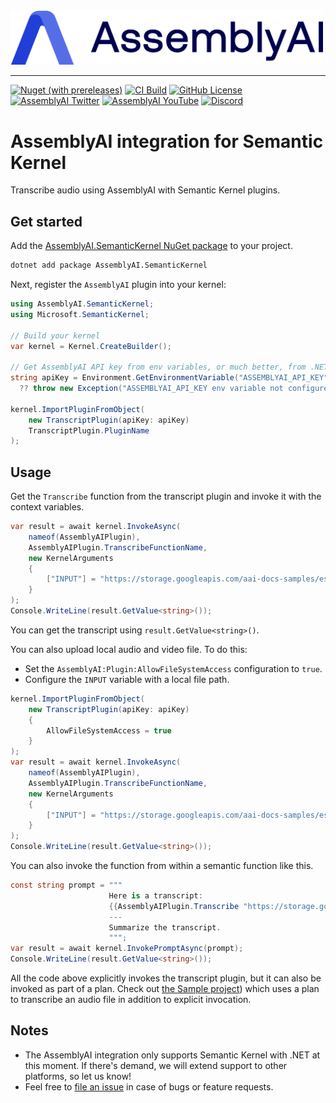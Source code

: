 <img src="https://github.com/AssemblyAI/assemblyai-python-sdk/blob/master/assemblyai.png?raw=true" width="500" alt="AssemblyAI logo"/>

---

[![Nuget (with prereleases)](https://img.shields.io/nuget/vpre/AssemblyAI.SemanticKernel)](https://www.nuget.org/packages/AssemblyAI.SemanticKernel/)
[![CI Build](https://github.com/AssemblyAI/assemblyai-semantic-kernel/actions/workflows/ci.yml/badge.svg)](https://github.com/AssemblyAI/assemblyai-semantic-kernel/actions/workflows/ci.yml)
[![GitHub License](https://img.shields.io/github/license/AssemblyAI/assemblyai-semantic-kernel "GitHub License")](https://github.com/AssemblyAI/assemblyai-semantic-kernel/blob/main/LICENSE)
[![AssemblyAI Twitter](https://img.shields.io/twitter/follow/AssemblyAI?label=%40AssemblyAI&style=social)](https://twitter.com/AssemblyAI)
[![AssemblyAI YouTube](https://img.shields.io/youtube/channel/subscribers/UCtatfZMf-8EkIwASXM4ts0A)](https://www.youtube.com/@AssemblyAI)
[![Discord](https://img.shields.io/discord/875120158014853141?logo=discord&label=Discord&link=https%3A%2F%2Fdiscord.com%2Fchannels%2F875120158014853141&style=social)
](https://discord.gg/5aQNZyq3)

# AssemblyAI integration for Semantic Kernel

Transcribe audio using AssemblyAI with Semantic Kernel plugins.

## Get started

Add the [AssemblyAI.SemanticKernel NuGet package](https://www.nuget.org/packages/AssemblyAI.SemanticKernel) to your project.

```bash
dotnet add package AssemblyAI.SemanticKernel
```

Next, register the `AssemblyAI` plugin into your kernel:

```csharp
using AssemblyAI.SemanticKernel;
using Microsoft.SemanticKernel;

// Build your kernel
var kernel = Kernel.CreateBuilder();

// Get AssemblyAI API key from env variables, or much better, from .NET configuration
string apiKey = Environment.GetEnvironmentVariable("ASSEMBLYAI_API_KEY")
  ?? throw new Exception("ASSEMBLYAI_API_KEY env variable not configured.");

kernel.ImportPluginFromObject(
    new TranscriptPlugin(apiKey: apiKey)
    TranscriptPlugin.PluginName
);
```

## Usage

Get the `Transcribe` function from the transcript plugin and invoke it with the context variables.
```csharp
var result = await kernel.InvokeAsync(
    nameof(AssemblyAIPlugin), 
    AssemblyAIPlugin.TranscribeFunctionName, 
    new KernelArguments
    {
        ["INPUT"] = "https://storage.googleapis.com/aai-docs-samples/espn.m4a"
    }
);
Console.WriteLine(result.GetValue<string>());
```

You can get the transcript using `result.GetValue<string>()`.

You can also upload local audio and video file. To do this:
- Set the `AssemblyAI:Plugin:AllowFileSystemAccess` configuration to `true`.
- Configure the `INPUT` variable with a local file path.

```csharp
kernel.ImportPluginFromObject(
    new TranscriptPlugin(apiKey: apiKey)
    {
        AllowFileSystemAccess = true
    }
);
var result = await kernel.InvokeAsync(
    nameof(AssemblyAIPlugin), 
    AssemblyAIPlugin.TranscribeFunctionName, 
    new KernelArguments
    {
        ["INPUT"] = "https://storage.googleapis.com/aai-docs-samples/espn.m4a"
    }
);
Console.WriteLine(result.GetValue<string>());
```

You can also invoke the function from within a semantic function like this.

```csharp
const string prompt = """
                      Here is a transcript:
                      {{AssemblyAIPlugin.Transcribe "https://storage.googleapis.com/aai-docs-samples/espn.m4a"}}
                      ---
                      Summarize the transcript.
                      """;
var result = await kernel.InvokePromptAsync(prompt);
Console.WriteLine(result.GetValue<string>());
```

All the code above explicitly invokes the transcript plugin, but it can also be invoked as part of a plan. 
Check out [the Sample project](./src/Sample/Program.cs#L87)) which uses a plan to transcribe an audio file in addition to explicit invocation.

## Notes

- The AssemblyAI integration only supports Semantic Kernel with .NET at this moment. 
If there's demand, we will extend support to other platforms, so let us know!
- Feel free to [file an issue](https://github.com/AssemblyAI/assemblyai-semantic-kernel/issues) in case of bugs or feature requests.
